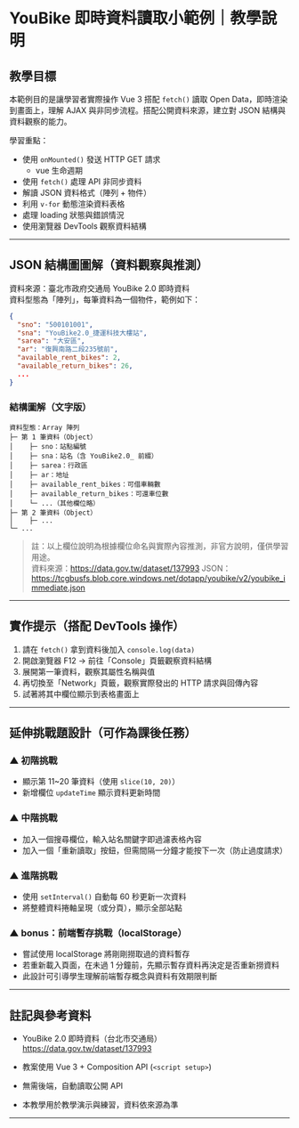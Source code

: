 # YouBike 即時資料讀取小範例｜教學說明

## 教學目標

本範例目的是讓學習者實際操作 Vue 3 搭配 `fetch()` 讀取 Open Data，即時渲染到畫面上，理解 AJAX 與非同步流程。搭配公開資料來源，建立對 JSON 結構與資料觀察的能力。

學習重點：
- 使用 `onMounted()` 發送 HTTP GET 請求
    - vue 生命週期
- 使用 `fetch()` 處理 API 非同步資料
- 解讀 JSON 資料格式（陣列 + 物件）
- 利用 `v-for` 動態渲染資料表格
- 處理 loading 狀態與錯誤情況
- 使用瀏覽器 DevTools 觀察資料結構

---

## JSON 結構圖圖解（資料觀察與推測）

資料來源：臺北市政府交通局 YouBike 2.0 即時資料  
資料型態為「陣列」，每筆資料為一個物件，範例如下：

```json
{
  "sno": "500101001",
  "sna": "YouBike2.0_捷運科技大樓站",
  "sarea": "大安區",
  "ar": "復興南路二段235號前",
  "available_rent_bikes": 2,
  "available_return_bikes": 26,
  ...
}
```

### 結構圖解（文字版）

```
資料型態：Array 陣列
├─ 第 1 筆資料（Object）
│    ├─ sno：站點編號
│    ├─ sna：站名（含 YouBike2.0_ 前綴）
│    ├─ sarea：行政區
│    ├─ ar：地址
│    ├─ available_rent_bikes：可借車輛數
│    ├─ available_return_bikes：可還車位數
│    └─ ...（其他欄位略）
├─ 第 2 筆資料（Object）
│    ├─ ...
└─ ...
```

> 註：以上欄位說明為根據欄位命名與實際內容推測，非官方說明，僅供學習用途。  
> 資料來源：https://data.gov.tw/dataset/137993
> JSON：https://tcgbusfs.blob.core.windows.net/dotapp/youbike/v2/youbike_immediate.json

---

## 實作提示（搭配 DevTools 操作）

1. 請在 `fetch()` 拿到資料後加入 `console.log(data)`  
2. 開啟瀏覽器 F12 → 前往「Console」頁籤觀察資料結構  
3. 展開第一筆資料，觀察其屬性名稱與值  
4. 再切換至「Network」頁籤，觀察實際發出的 HTTP 請求與回傳內容
5. 試著將其中欄位顯示到表格畫面上

---

## 延伸挑戰題設計（可作為課後任務）

### ▲ 初階挑戰
- 顯示第 11~20 筆資料（使用 `slice(10, 20)`）
- 新增欄位 `updateTime` 顯示資料更新時間

### ▲ 中階挑戰
- 加入一個搜尋欄位，輸入站名關鍵字即過濾表格內容
- 加入一個「重新讀取」按鈕，但需間隔一分鐘才能按下一次（防止過度請求）

### ▲ 進階挑戰
- 使用 `setInterval()` 自動每 60 秒更新一次資料
- 將整體資料捲軸呈現（或分頁），顯示全部站點


### ▲ bonus：前端暫存挑戰（localStorage）
- 嘗試使用 localStorage 將剛剛撈取過的資料暫存
- 若重新載入頁面，在未過 1 分鐘前，先顯示暫存資料再決定是否重新撈資料
- 此設計可引導學生理解前端暫存概念與資料有效期限判斷

---

## 註記與參考資料

- YouBike 2.0 即時資料（台北市交通局）  
  https://data.gov.tw/dataset/137993

- 教案使用 Vue 3 + Composition API (`<script setup>`)
- 無需後端，自動讀取公開 API
- 本教學用於教學演示與練習，資料依來源為準

---

